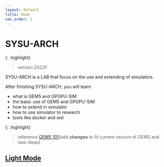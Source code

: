```yaml
---
layout: default
title: Home
nav_order: 1
---
```


# SYSU-ARCH

{: .highlight}
> version 2022F

SYSU-ARCH is a LAB that focus on the use and extending of simulators.

After finishing SYSU-ARCH, you will learn
- what is GEM5 and GPGPU-SIM
- the basic use of GEM5 and GPGPU-SIM
- how to extend in simulator 
- how to use simulator to research
- tools like docker and wsl

{: .highlight}
> reference [GEM5 101](https://www.gem5.org/documentation/learning_gem5/gem5_101/)(add **changes** to fit current version of GEM5 and new ideas)

## [Light Mode](https://gty111.github.io/SYSU-ARCH)
